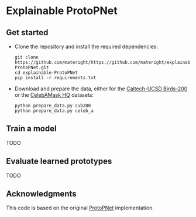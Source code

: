 # Explainable ProtoPNet

## Get started
- Clone the repository and install the required dependencies:
    ```shell
    git clone https://github.com/materight/https://github.com/materight/explainable-ProtoPNet.git
    cd explainable-ProtoPNet
    pip install -r requirements.txt
    ```
- Download and prepare the data, either for the [Caltech-UCSD Birds-200](http://www.vision.caltech.edu/datasets/cub_200_2011/) or the [CelebAMask HQ](http://mmlab.ie.cuhk.edu.hk/projects/CelebA/CelebAMask_HQ.html) datasets:
    ```shell
    python prepare_data.py cub200
    python prepare_data.py celeb_a
    ```

## Train a model
TODO

## Evaluate learned prototypes
TODO

## Acknowledgments
This code is based on the original [ProtoPNet](https://github.com/cfchen-duke/ProtoPNet) implementation.
